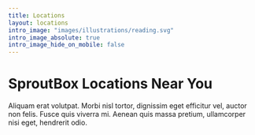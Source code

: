 ```yaml
---
title: Locations
layout: locations
intro_image: "images/illustrations/reading.svg"
intro_image_absolute: true
intro_image_hide_on_mobile: false
---
```


# SproutBox Locations Near You

Aliquam erat volutpat. Morbi nisl tortor, dignissim eget efficitur vel, auctor non felis. Fusce quis viverra mi. Aenean quis massa pretium, ullamcorper nisi eget, hendrerit odio.
